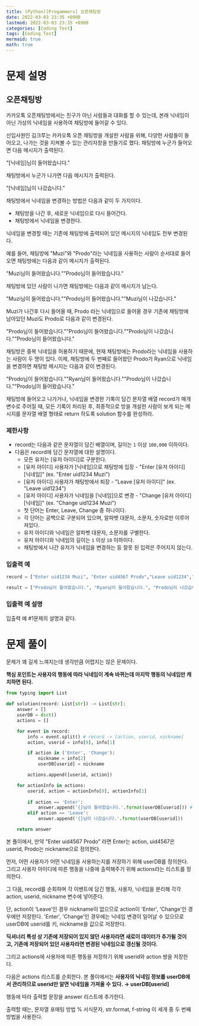 ```yaml
---
title: (Python)[Progammers] 오픈채팅방
date: 2022-03-03 23:35 +0900
lastmod: 2022-03-03 23:35 +0900
categories: [Coding Test]
tags: [Coding Test]
mermaid: true
math: true
---
```


# 문제 설명

## **오픈채팅방**

카카오톡 오픈채팅방에서는 친구가 아닌 사람들과 대화를 할 수 있는데, 본래 닉네임이 아닌 가상의 닉네임을 사용하여 채팅방에 들어갈 수 있다.

신입사원인 김크루는 카카오톡 오픈 채팅방을 개설한 사람을 위해, 다양한 사람들이 들어오고, 나가는 것을 지켜볼 수 있는 관리자창을 만들기로 했다. 채팅방에 누군가 들어오면 다음 메시지가 출력된다.

"[닉네임]님이 들어왔습니다."

채팅방에서 누군가 나가면 다음 메시지가 출력된다.

"[닉네임]님이 나갔습니다."

채팅방에서 닉네임을 변경하는 방법은 다음과 같이 두 가지이다.

- 채팅방을 나간 후, 새로운 닉네임으로 다시 들어간다.
- 채팅방에서 닉네임을 변경한다.

닉네임을 변경할 때는 기존에 채팅방에 출력되어 있던 메시지의 닉네임도 전부 변경된다.

예를 들어, 채팅방에 "Muzi"와 "Prodo"라는 닉네임을 사용하는 사람이 순서대로 들어오면 채팅방에는 다음과 같이 메시지가 출력된다.

"Muzi님이 들어왔습니다.""Prodo님이 들어왔습니다."

채팅방에 있던 사람이 나가면 채팅방에는 다음과 같이 메시지가 남는다.

"Muzi님이 들어왔습니다.""Prodo님이 들어왔습니다.""Muzi님이 나갔습니다."

Muzi가 나간후 다시 들어올 때, Prodo 라는 닉네임으로 들어올 경우 기존에 채팅방에 남아있던 Muzi도 Prodo로 다음과 같이 변경된다.

"Prodo님이 들어왔습니다.""Prodo님이 들어왔습니다.""Prodo님이 나갔습니다.""Prodo님이 들어왔습니다."

채팅방은 중복 닉네임을 허용하기 때문에, 현재 채팅방에는 Prodo라는 닉네임을 사용하는 사람이 두 명이 있다. 이제, 채팅방에 두 번째로 들어왔던 Prodo가 Ryan으로 닉네임을 변경하면 채팅방 메시지는 다음과 같이 변경된다.

"Prodo님이 들어왔습니다.""Ryan님이 들어왔습니다.""Prodo님이 나갔습니다.""Prodo님이 들어왔습니다."

채팅방에 들어오고 나가거나, 닉네임을 변경한 기록이 담긴 문자열 배열 record가 매개변수로 주어질 때, 모든 기록이 처리된 후, 최종적으로 방을 개설한 사람이 보게 되는 메시지를 문자열 배열 형태로 return 하도록 solution 함수를 완성하라.

### 제한사항

- record는 다음과 같은 문자열이 담긴 배열이며, 길이는 `1` 이상 `100,000` 이하이다.
- 다음은 record에 담긴 문자열에 대한 설명이다.
    - 모든 유저는 [유저 아이디]로 구분한다.
    - [유저 아이디] 사용자가 [닉네임]으로 채팅방에 입장 - "Enter [유저 아이디] [닉네임]" (ex. "Enter uid1234 Muzi")
    - [유저 아이디] 사용자가 채팅방에서 퇴장 - "Leave [유저 아이디]" (ex. "Leave uid1234")
    - [유저 아이디] 사용자가 닉네임을 [닉네임]으로 변경 - "Change [유저 아이디] [닉네임]" (ex. "Change uid1234 Muzi")
    - 첫 단어는 Enter, Leave, Change 중 하나이다.
    - 각 단어는 공백으로 구분되어 있으며, 알파벳 대문자, 소문자, 숫자로만 이루어져있다.
    - 유저 아이디와 닉네임은 알파벳 대문자, 소문자를 구별한다.
    - 유저 아이디와 닉네임의 길이는 `1` 이상 `10` 이하이다.
    - 채팅방에서 나간 유저가 닉네임을 변경하는 등 잘못 된 입력은 주어지지 않는다.

### **입출력 예**

```python
record = ["Enter uid1234 Muzi", "Enter uid4567 Prodo","Leave uid1234","Enter uid1234 Prodo","Change uid4567 Ryan"]

result = ["Prodo님이 들어왔습니다.", "Ryan님이 들어왔습니다.", "Prodo님이 나갔습니다.", "Prodo님이 들어왔습니다."]
```

### 입출력 예 설명

입출력 예 #1문제의 설명과 같다.

# 문제 풀이

문제가 꽤 길게 느껴지는데 생각만큼 어렵지는 않은 문제이다. 

**핵심 포인트는 사용자의 행동에 따라 닉네임이 계속 바뀌는데 마지막 행동의 닉네임만 캐치하면 된다.**

```python
from typing import List

def solution(record: List[str]) -> List[str]:  
    answer = []
    userDB = dict()
    actions = []

    for event in record:
        info = event.split() # record -> [action, userid, nickname]
        action, userid = info[0], info[1]

        if action in ('Enter', 'Change'):
            nickname = info[2]
            userDB[userid] = nickname

        actions.append([userid, action])

    for actionInfo in actions:
        userid, action = actionInfo[0], actionInfo[1]
        
        if action == 'Enter':
            answer.append('{}님이 들어왔습니다.'.format(userDB[userid])) # answer.append(f'{userDB[userid]}님이 들어왔습니다.')
        elif action == 'Leave':
            answer.append('{}님이 나갔습니다.'.format(userDB[userid]))

    return answer
```

본 풀이에서, 만약 "Enter uid4567 Prodo” 라면 Enter는 action, uid4567은 userid, Prodo는 nickname으로 정의한다. 

먼저, 어떤 사용자가 어떤 닉네임을 사용하는지를 저장하기 위해 userDB를 정의한다. 그리고 사용자 아이디에 따른 행동을 나중에 출력해주기 위해 actions라는 리스트를 정의한다. 

그 다음, record를 순회하며 각 이벤트에 담긴 행동, 사용자, 닉네임을 분리해 각각 action, userid, nickname 변수에 넣어준다.

단, action이 ‘Leave’인 경우 nickname이 없으므로 action이 'Enter', 'Change'인 경우에만 저장한다. 'Enter', 'Change'인 경우에는 닉네임 변경이 일어날 수 있으므로 userDB에 userid를 키, nickname을 값으로 저장한다.

**딕셔너리 특성 상 기존에 저장되어 있지 않던 사용자라면 새로이 데이터가 추가될 것이고, 기존에 저장되어 있던 사용자라면 변경된 닉네임으로 갱신될 것이다.**

그리고 actions에 사용자에 따른 행동을 저장하기 위해 userid와 action 쌍을 저장한다. 

다음은 actions 리스트를 순회한다. 본 풀이에서는 **사용자의 닉네임 정보를 userDB에서 관리하므로 userid만 알면 닉네임을 가져올 수 있다. → userDB[userid]**

행동에 따라 출력할 문장을 answer 리스트에 추가한다.

출력할 때는, 문자열 포매팅 방법 % 서식문자, str.format, f-string 이 세개 중 두 번째 방법을 사용한다.